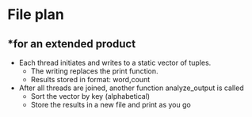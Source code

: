 # File plan
## *for an extended product

* Each thread initiates and writes to a static vector of tuples.
    * The writing replaces the print function.
    * Results stored in format: word,count
* After all threads are joined, another function analyze\_output is called
    * Sort the vector by key (alphabetical)
    * Store the results in a new file and print as you go
